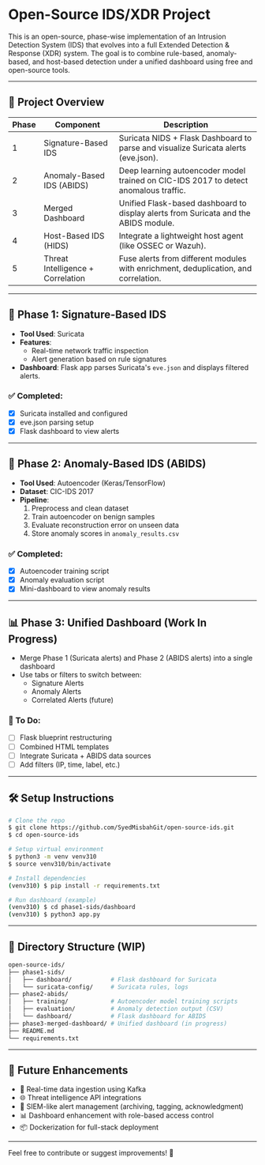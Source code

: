 # Open-Source IDS/XDR Project

This is an open-source, phase-wise implementation of an Intrusion Detection System (IDS) that evolves into a full Extended Detection & Response (XDR) system. The goal is to combine rule-based, anomaly-based, and host-based detection under a unified dashboard using free and open-source tools.

---

## 📌 Project Overview

| Phase | Component                         | Description |
|-------|-----------------------------------|-------------|
| 1     | Signature-Based IDS               | Suricata NIDS + Flask Dashboard to parse and visualize Suricata alerts (eve.json). |
| 2     | Anomaly-Based IDS (ABIDS)         | Deep learning autoencoder model trained on CIC-IDS 2017 to detect anomalous traffic. |
| 3     | Merged Dashboard                  | Unified Flask-based dashboard to display alerts from Suricata and the ABIDS module. |
| 4     | Host-Based IDS (HIDS)             | Integrate a lightweight host agent (like OSSEC or Wazuh). |
| 5     | Threat Intelligence + Correlation | Fuse alerts from different modules with enrichment, deduplication, and correlation. |

---

## 🚀 Phase 1: Signature-Based IDS

- **Tool Used**: Suricata
- **Features**:
  - Real-time network traffic inspection
  - Alert generation based on rule signatures
- **Dashboard**: Flask app parses Suricata's `eve.json` and displays filtered alerts.

### ✅ Completed:
- [x] Suricata installed and configured
- [x] eve.json parsing setup
- [x] Flask dashboard to view alerts

---

## 🧠 Phase 2: Anomaly-Based IDS (ABIDS)

- **Tool Used**: Autoencoder (Keras/TensorFlow)
- **Dataset**: CIC-IDS 2017
- **Pipeline**:
  1. Preprocess and clean dataset
  2. Train autoencoder on benign samples
  3. Evaluate reconstruction error on unseen data
  4. Store anomaly scores in `anomaly_results.csv`

### ✅ Completed:
- [x] Autoencoder training script
- [x] Anomaly evaluation script
- [x] Mini-dashboard to view anomaly results

---

## 📊 Phase 3: Unified Dashboard (Work In Progress)

- Merge Phase 1 (Suricata alerts) and Phase 2 (ABIDS alerts) into a single dashboard
- Use tabs or filters to switch between:
  - Signature Alerts
  - Anomaly Alerts
  - Correlated Alerts (future)

### 🔧 To Do:
- [ ] Flask blueprint restructuring
- [ ] Combined HTML templates
- [ ] Integrate Suricata + ABIDS data sources
- [ ] Add filters (IP, time, label, etc.)

---

## 🛠️ Setup Instructions

```bash
# Clone the repo
$ git clone https://github.com/SyedMisbahGit/open-source-ids.git
$ cd open-source-ids

# Setup virtual environment
$ python3 -m venv venv310
$ source venv310/bin/activate

# Install dependencies
(venv310) $ pip install -r requirements.txt

# Run dashboard (example)
(venv310) $ cd phase1-sids/dashboard
(venv310) $ python3 app.py
```

---

## 📂 Directory Structure (WIP)

```bash
open-source-ids/
├── phase1-sids/
│   ├── dashboard/           # Flask dashboard for Suricata
│   └── suricata-config/     # Suricata rules, logs
├── phase2-abids/
│   ├── training/            # Autoencoder model training scripts
│   ├── evaluation/          # Anomaly detection output (CSV)
│   └── dashboard/           # Flask dashboard for ABIDS
├── phase3-merged-dashboard/ # Unified dashboard (in progress)
├── README.md
└── requirements.txt
```

---

## 📌 Future Enhancements

- 🔄 Real-time data ingestion using Kafka
- 🌐 Threat intelligence API integrations
- 📁 SIEM-like alert management (archiving, tagging, acknowledgment)
- 📊 Dashboard enhancement with role-based access control
- 📦 Dockerization for full-stack deployment

---

Feel free to contribute or suggest improvements! 🚀

